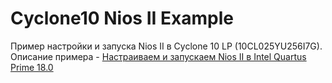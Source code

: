 # Cyclone10 Nios II Example

Пример настройки и запуска Nios II в Cyclone 10 LP (10CL025YU256I7G).<br>
Описание примера - [Настраиваем и запускаем Nios II в Intel Quartus Prime 18.0](https://adelectronics.ru/2018/07/21/настраиваем-и-запускаем-nios-ii-в-intel-quartus-prime-18-0/)<br>